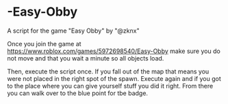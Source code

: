 # -Easy-Obby
A script for the game "Easy Obby" by "@zknx"

Once you join the game at https://www.roblox.com/games/5972698540/Easy-Obby make sure you do not move and that you wait a minute so all objects load.

Then, execute the script once. If you fall out of the map that means you were not placed in the right spot of the spawn. Execute again and if you got to the place where you can give yourself stuff you did it right. From there you can walk over to the blue point for tbe badge.
